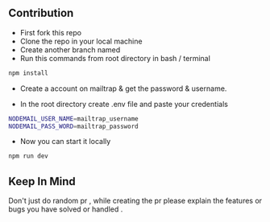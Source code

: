 ## Contribution

- First fork this repo
- Clone the repo in your local machine
- Create another branch named
- Run this commands from root directory in bash / terminal

```bash
npm install
```

- Create a account on mailtrap & get the password &
  username.

- In the root directory create .env file and paste your credentials

```bash
NODEMAIL_USER_NAME=mailtrap_username
NODEMAIL_PASS_WORD=mailtrap_password
```

- Now you can start it locally

```bash
npm run dev
```

## Keep In Mind

Don't just do random pr , while creating the pr please explain the features or bugs you have solved or handled .
